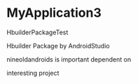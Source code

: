 # MyApplication3

HbuilderPackageTest

Hbuilder Package by AndroidStudio

nineoldandroids is important dependent on 

interesting project
